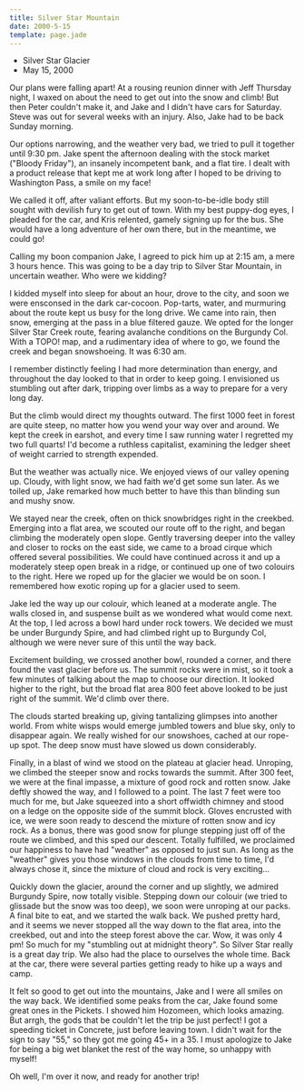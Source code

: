 ```yaml
---
title: Silver Star Mountain
date: 2000-5-15
template: page.jade
---
```


* Silver Star Glacier
* May 15, 2000

Our plans were falling apart!  At a rousing reunion dinner with Jeff
Thursday night, I waxed on about the need to get out into the snow and
climb!  But then Peter couldn't make it, and Jake and I didn't have
cars for Saturday.  Steve was out for several weeks with an injury.
Also, Jake had to be back Sunday morning.


Our options narrowing, and the weather very bad, we tried to pull it
together until 9:30 pm. Jake spent the afternoon dealing with the
stock market ("Bloody Friday"), an insanely incompetent bank, and a
flat tire. I dealt with a product release that kept me at work long
after I hoped to be driving to Washington Pass, a smile on my face!


We called it off, after valiant efforts. But my soon-to-be-idle body
still sought with devilish fury to get out of town. With my best
puppy-dog eyes, I pleaded for the car, and Kris relented, gamely
signing up for the bus. She would have a long adventure of her own
there, but in the meantime, we could go!


Calling my boon companion Jake, I agreed to pick him up at 2:15 am, a
mere 3 hours hence. This was going to be a day trip to Silver Star
Mountain, in uncertain weather.  Who were we kidding?


I kidded myself into sleep for about an hour, drove to the city, and
soon we were ensconsed in the dark car-cocoon. Pop-tarts, water, and
murmuring about the route kept us busy for the long drive. We came
into rain, then snow, emerging at the pass in a blue filtered
gauze. We opted for the longer Silver Star Creek route, fearing
avalanche conditions on the Burgundy Col. With a TOPO! map, and a
rudimentary idea of where to go, we found the creek and began
snowshoeing. It was 6:30 am.


I remember distinctly feeling I had more determination than energy,
and throughout the day looked to that in order to keep going. I
envisioned us stumbling out after dark, tripping over limbs as a way
to prepare for a very long day.


But the climb would direct my thoughts outward. The first 1000 feet in
forest are quite steep, no matter how you wend your way over and
around. We kept the creek in earshot, and every time I saw running
water I regretted my two full quarts!  I'd become a ruthless
capitalist, examining the ledger sheet of weight carried to strength
expended.


But the weather was actually nice. We enjoyed views of our valley
opening up. Cloudy, with light snow, we had faith we'd get some sun
later. As we toiled up, Jake remarked how much better to have this
than blinding sun and mushy snow.


We stayed near the creek, often on thick snowbridges right in the
creekbed. Emerging into a flat area, we scouted our route off to the
right, and began climbing the moderately open slope. Gently traversing
deeper into the valley and closer to rocks on the east side, we came
to a broad cirque which offered several possibilities.  We could have
continued across it and up a moderately steep open break in a ridge,
or continued up one of two colouirs to the right. Here we roped up for
the glacier we would be on soon. I remembered how exotic roping up for
a glacier used to seem.


Jake led the way up our colouir, which leaned at a moderate angle. The
walls closed in, and suspense built as we wondered what would come
next. At the top, I led across a bowl hard under rock towers. We
decided we must be under Burgundy Spire, and had climbed right up to
Burgundy Col, although we were never sure of this until the way back.


Excitement building, we crossed another bowl, rounded a corner, and
there found the vast glacier before us. The summit rocks were in mist,
so it took a few minutes of talking about the map to choose our
direction. It looked higher to the right, but the broad flat area 800
feet above looked to be just right of the summit. We'd climb over
there.


The clouds started breaking up, giving tantalizing glimpses into
another world. From white wisps would emerge jumbled towers and blue
sky, only to disappear again. We really wished for our snowshoes,
cached at our rope-up spot. The deep snow must have slowed us down
considerably.


Finally, in a blast of wind we stood on the plateau at glacier
head. Unroping, we climbed the steeper snow and rocks towards the
summit. After 300 feet, we were at the final impasse, a mixture of
good rock and rotten snow. Jake deftly showed the way, and I followed
to a point. The last 7 feet were too much for me, but Jake squeezed
into a short offwidth chimney and stood on a ledge on the opposite
side of the summit block. Gloves encrusted with ice, we were soon
ready to descend the mixture of rotten snow and icy rock. As a bonus,
there was good snow for plunge stepping just off of the route we
climbed, and this sped our descent. Totally fulfilled, we proclaimed
our happiness to have had "weather" as opposed to just sun. As long as
the "weather" gives you those windows in the clouds from time to time,
I'd always chose it, since the mixture of cloud and rock is very
exciting...


Quickly down the glacier, around the corner and up slightly, we
admired Burgundy Spire, now totally visible. Stepping down our colouir
(we tried to glissade but the snow was too deep), we soon were
unroping at our packs. A final bite to eat, and we started the walk
back. We pushed pretty hard, and it seems we never stopped all the way
down to the flat area, into the creekbed, out and into the steep
forest above the car. Wow, it was only 4 pm! So much for my "stumbling
out at midnight theory".  So Silver Star really is a great day
trip. We also had the place to ourselves the whole time. Back at the
car, there were several parties getting ready to hike up a ways and
camp.


It felt so good to get out into the mountains, Jake and I were all
smiles on the way back. We identified some peaks from the car, Jake
found some great ones in the Pickets.  I showed him Hozomeen, which
looks amazing. But arrgh, the gods that be couldn't let the trip be
just perfect! I got a speeding ticket in Concrete, just before leaving
town.  I didn't wait for the sign to say "55," so they got me going
45+ in a 35. I must apologize to Jake for being a big wet blanket the
rest of the way home, so unhappy with myself!


Oh well, I'm over it now, and ready for another trip!


